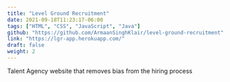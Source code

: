 ```yaml
---
title: "Level Ground Recruitment"
date: 2021-09-18T11:23:17-06:00
tags: ["HTML", "CSS", "JavaScript", "Java"]
github: "https://github.com/ArmaanSinghKlair/level-ground-recruitment"
link: "https://lgr-app.herokuapp.com/"
draft: false
weight: 2
---
```

Talent Agency website that removes bias from the hiring process